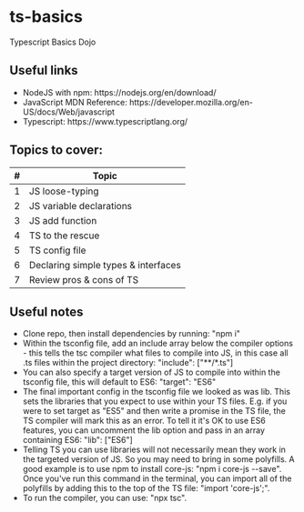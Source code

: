 # ts-basics
Typescript Basics Dojo

## Useful links
<ul>
<li>NodeJS with npm: https://nodejs.org/en/download/</li>
<li>JavaScript MDN Reference: https://developer.mozilla.org/en-US/docs/Web/javascript</li>
<li>Typescript: https://www.typescriptlang.org/</li>
</ul>

## Topics to cover:
|#|Topic|
|---:|---------------------------|
|1| JS loose-typing |
|2| JS variable declarations |
|3| JS add function |
|4| TS to the rescue |
|5| TS config file|
|6| Declaring simple types & interfaces |
|7| Review pros & cons of TS|

## Useful notes
<ul>
    <li>Clone repo, then install dependencies by running: "npm i"</li>
    <li>Within the tsconfig file, add an include array below the compiler options - this tells the tsc compiler what files to compile into JS, in this case all .ts files within the project directory: "include": ["**/*.ts"]</li>
    <li>You can also specify a target version of JS to compile into within the tsconfig file, this will default to ES6: "target": "ES6"</li>
    <li>The final important config in the tsconfig file we looked as was lib. This sets the libraries that you expect to use within your TS files. E.g. if you were to set target as "ES5" and then write a promise in the TS file, the TS compiler will mark this as an error. To tell it it's OK to use ES6 features, you can uncomment the lib option and pass in an array containing ES6: "lib": ["ES6"]</li>
    <li>Telling TS you can use libraries will not necessarily mean they work in the targeted version of JS. So you may need to bring in some polyfills. A good example is to use npm to install core-js: "npm i core-js --save". Once you've run this command in the terminal, you can import all of the polyfills by adding this to the top of the TS file: "import 'core-js';".</li>
    <li>To run the compiler, you can use: "npx tsc".</li>
</ul>